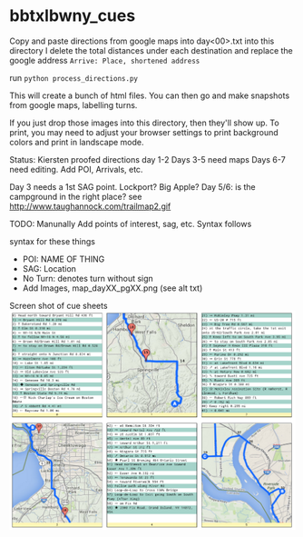 bbtxlbwny_cues
==============

Copy and paste directions from google maps into day<00>.txt into this directory
I delete the total distances under each destination and replace the google address
`Arrive: Place, shortened address`

run `python process_directions.py`

This will create a bunch of html files. You can then go and make snapshots from google maps, labelling turns.

If you just drop those images into this directory, then they'll show up. To print, you may need to adjust your
browser settings to print background colors and print in landscape mode.

Status:
Kiersten proofed directions day 1-2
Days 3-5 need maps
Days 6-7 need editing. Add POI, Arrivals, etc.

Day 3 needs a 1st SAG point.  Lockport?  Big Apple?
Day 5/6: is the campground in the right place?  see http://www.taughannock.com/trailmap2.gif


TODO:
Manunally Add points of interest, sag, etc. Syntax follows


syntax for these things

* POI: NAME OF THING
* SAG: Location
* No Turn: denotes turn without sign
* Add Images, map\_dayXX\_pgXX.png (see alt txt) 

Screen shot of cue sheets
![img](screen_shot.png)

